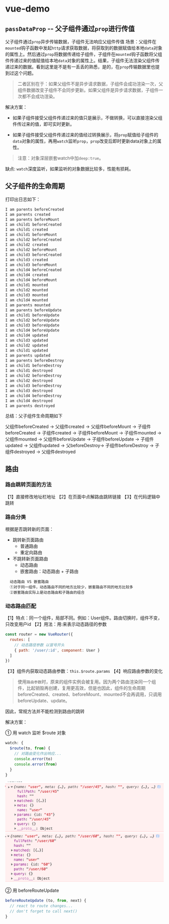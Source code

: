 # vue-demo

## `passDataProp` -- 父子组件通过`prop`进行传值

父子组件通过`prop`异步传输数据，子组件无法响应父组件传值
场景：父组件在`mounted`钩子函数中发起`http`请求获取数据，将获取到的数据赋值给本地`data`对象的属性上。然后通过`prop`将数据传递给子组件，子组件在`mounted`钩子函数将父组件传递过来的值赋值给本地`data`对象的属性上。结果，子组件无法渲染父组件传递过来的数据。看到这里是不是有一丢丢的熟悉，是的，在`prop`传输数据里也提到过这个问题。

> 二者区别在于：如果父组件不是异步请求数据，子组件会成功渲染一次，父组件数据改变子组件不会同步更新。如果父组件是异步请求数据，子组件一次都不会成功渲染。

解决方案：

+ 如果子组件接受父组件传递过来的值只是展示，不做转换，可以直接渲染父组件传过来的值，即可实时更新。

+ 如果子组件接受父组件传递过来的值经过转换展示，将`prop`赋值给子组件的`data`对象的属性，再用`watch`监听`prop`，`prop`改变后即时更新data对象上的属性。

> 注意：对象深层嵌套watch中加`deep:true`。

缺点: `watch`深度监听，如果监听的对象数据比较多，性能有损耗。

## 父子组件的生命周期

打印出日志如下：

```text
I am parents beforeCreated
I am parents created
I am parents beforeMount
I am child1 beforeCreated
I am child1 created
I am child1 beforeMount
I am child2 beforeCreated
I am child2 created
I am child2 beforeMount
I am child3 beforeCreated
I am child3 created
I am child3 beforeMount
I am child4 beforeCreated
I am child4 created
I am child4 beforeMount
I am child1 mounted
I am child2 mounted
I am child3 mounted
I am child4 mounted
I am parents mounted
I am parents beforeUpdate
I am child1 beforeUpdate
I am child2 beforeUpdate
I am child3 beforeUpdate
I am child4 beforeUpdate
I am child4 updated
I am child3 updated
I am child2 updated
I am child1 updated
I am parents updated
I am parents beforeDestroy
I am child1 beforeDestroy
I am child1 destroyed
I am child2 beforeDestroy
I am child2 destroyed
I am child3 beforeDestroy
I am child3 destroyed
I am child4 beforeDestroy
I am child4 destroyed
I am parents destroyed
```

总结：父子组件生命周期如下

父组件beforeCreated → 父组件created → 父组件beforeMount → 子组件beforeCreated → 子组件created → 子组件beforeMount → 子组件mounted → 父组件mounted → 父组件beforeUpdate → 子组件beforeUpdate → 子组件updated → 父组件updated → 父beforeDestroy→ 子组件beforeDestroy → 子组件destroyed → 父组件destroyed

## 路由

### 路由跳转页面的方法

【1】直接修改地址栏地址
【2】在页面中点解路由跳转链接
【3】在代码逻辑中跳转

### 路由分类

根据是否跳转新的页面：

+ 跳转新页面路由
  + 普通路由
  + 重定向路由
+ 不跳转新页面路由
  + 动态路由
  + 嵌套路由：动态路由 + 子路由

```text
  动态路由 VS 嵌套路由
  ①对于同一组件，动态路由不同的地方比较少，嵌套路由不同的地方比较多
  ②嵌套路由实际上是动态路由和子路由的组合
```

### 动态路由匹配

【1】特点：同一个组件，局部不同。例如：User组件。路由切换时，组件不变，只改变用户id
【2】用法：用:来表示动态路径的参数

```javascript
const router = new VueRouter({
  routes: [
    // 动态路径参数 以冒号开头
    { path: '/user/:id', component: User }
  ]
})
```

【3】组件内获取动态路由参数：`this.$route.params`
【4】响应路由参数的变化

> 使用`路由参数`时，原来的组件实例会被复用。因为两个路由渲染同一个组件，比起销毁再创建，复用更高效，但是也因此，组件的生命周期beforeCreated、created、beforeMount、mounted不会再调用，只调用beforeUpdate、update。

因此，常规方法并不能检测到路由的跳转

解决方案：

① 用 watch 监听 $route 对象

```javascript
watch: {
  $route(to, from) {
    // 对路由变化作出响应...
    console.error(to)
    console.error(from)
  }
}
```

![to](./src/assets/to.png)
![from](./src/assets/from.png)

② 用 beforeRouteUpdate

```javascript
beforeRouteUpdate (to, from, next) {
  // react to route changes...
  // don't forget to call next()
}
```
